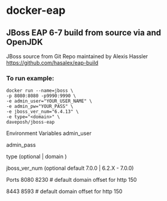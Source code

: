 # docker-eap
## JBoss EAP 6-7 build from source via and OpenJDK
JBoss source from Git Repo maintained by Alexis Hassler
https://github.com/hasalex/eap-build

### To run example:
    docker run --name=jboss \
    -p 8080:8080 -p9990:9990 \
    -e admin_user="YOUR_USER_NAME" \ 
    -e admin_pw="YOUR_PASS" \
    -e jboss_ver_num="6.4.13" \
    -e type="<domain>" \
    daveposh/jboss-eap
  
Environment Variables
  admin_user <jboss admin console user>
  
  admin_pass <jboss admin console pasword>

 type (optional | domain )
 
 jboss_ver_num  (optional default 7.0.0 | 6.2.X - 7.0.0)

Ports
  8080 8230 # default domain offset for http 150
  
  8443 8593 # default domain offset for http 150
